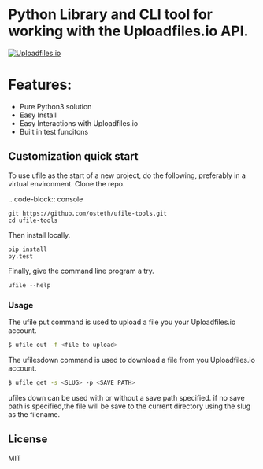 # Python Library and CLI tool for working with the Uploadfiles.io API.

[![Uploadfiles.io](https://i.imgur.com/7mRrOkc.png)](https://uploadfiles.io)

# Features:
  - Pure Python3 solution 
  - Easy Install
  - Easy Interactions with Uploadfiles.io
  - Built in test funcitons

Customization quick start
-------------------------

To use ufile as the start of a new project, do the following, preferably in
a virtual environment. Clone the repo.

.. code-block:: console

    git https://github.com/osteth/ufile-tools.git
    cd ufile-tools
    
Then install locally.

    pip install
    py.test

Finally, give the command line program a try.

    ufile --help

### Usage
The ufile put command is used to upload a file you your Uploadfiles.io account. 
```sh
$ ufile out -f <file to upload>
```
The ufilesdown command is used to download a file from you Uploadfiles.io account. 
```sh
$ ufile get -s <SLUG> -p <SAVE PATH>
```
ufiles down can be used with or without a save path specified. if no save path is specified,the file will be save to the current directory using the slug as the filename. 

License
----

MIT


